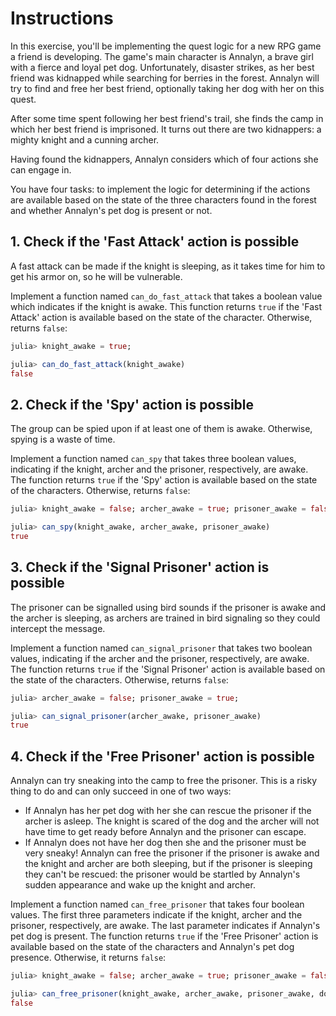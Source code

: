 # Instructions

In this exercise, you'll be implementing the quest logic for a new RPG game a friend is developing. The game's main character is Annalyn, a brave girl with a fierce and loyal pet dog. Unfortunately, disaster strikes, as her best friend was kidnapped while searching for berries in the forest. Annalyn will try to find and free her best friend, optionally taking her dog with her on this quest.

After some time spent following her best friend's trail, she finds the camp in which her best friend is imprisoned. It turns out there are two kidnappers: a mighty knight and a cunning archer.

Having found the kidnappers, Annalyn considers which of four actions she can engage in.

You have four tasks: to implement the logic for determining if the actions are available based on the state of the three characters found in the forest and whether Annalyn's pet dog is present or not.

## 1. Check if the 'Fast Attack' action is possible

A fast attack can be made if the knight is sleeping, as it takes time for him to get his armor on, so he will be vulnerable.

Implement a function named `can_do_fast_attack` that takes a boolean value which indicates if the knight is awake. This function returns `true` if the 'Fast Attack' action is available based on the state of the character. Otherwise, returns `false`:

```julia
julia> knight_awake = true;

julia> can_do_fast_attack(knight_awake)
false
```

<!-- _Note: A trailing semicolon suppresses the output of an expression in the top level of the REPL or other interactive contexts (such as Jupyter notebook cells). The output of an expression is only printed by default in the top level of the REPL, not within functions, scripts or other files._ (unlike what you may expect if you've used Matlab in the past)._ TODO: Move this to the exercise where the semicolon is first used in examples. Somehow show the Matlab hint only to students who have used Matlab before, when that'll be possible.-->

## 2. Check if the 'Spy' action is possible

The group can be spied upon if at least one of them is awake. Otherwise, spying is a waste of time.

Implement a function named `can_spy` that takes three boolean values, indicating if the knight, archer and the prisoner, respectively, are awake. The function returns `true` if the 'Spy' action is available based on the state of the characters. Otherwise, returns `false`:

```julia
julia> knight_awake = false; archer_awake = true; prisoner_awake = false;

julia> can_spy(knight_awake, archer_awake, prisoner_awake)
true
```

## 3. Check if the 'Signal Prisoner' action is possible

The prisoner can be signalled using bird sounds if the prisoner is awake and the archer is sleeping, as archers are trained in bird signaling so they could intercept the message.

Implement a function named `can_signal_prisoner` that takes two boolean values, indicating if the archer and the prisoner, respectively, are awake. The function returns `true` if the 'Signal Prisoner' action is available based on the state of the characters. Otherwise, returns `false`:

```julia
julia> archer_awake = false; prisoner_awake = true;

julia> can_signal_prisoner(archer_awake, prisoner_awake)
true
```

## 4. Check if the 'Free Prisoner' action is possible

Annalyn can try sneaking into the camp to free the prisoner. This is a risky thing to do and can only succeed in one of two ways:
  - If Annalyn has her pet dog with her she can rescue the prisoner if the archer is asleep.
    The knight is scared of the dog and the archer will not have time to get ready before Annalyn and the prisoner can escape.
  - If Annalyn does not have her dog then she and the prisoner must be very sneaky!
    Annalyn can free the prisoner if the prisoner is awake and the knight and archer are both sleeping, but if the prisoner is sleeping they can't be rescued: the prisoner would be startled by Annalyn's sudden appearance and wake up the knight and archer.

Implement a function named `can_free_prisoner` that takes four boolean values. The first three parameters indicate if the knight, archer and the prisoner, respectively, are awake. The last parameter indicates if Annalyn's pet dog is present. The function returns `true` if the 'Free Prisoner' action is available based on the state of the characters and Annalyn's pet dog presence. Otherwise, it returns `false`:

```julia
julia> knight_awake = false; archer_awake = true; prisoner_awake = false; dog_present = false;

julia> can_free_prisoner(knight_awake, archer_awake, prisoner_awake, dog_present)
false
```
